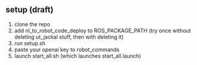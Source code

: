 ## setup (draft)
1. clone the repo
1. add nl_to_robot_code_deploy to ROS_PACKAGE_PATH (try once without deleting ut_jackal stuff, then with deleting it)
2. run setup.sh
3. paste your openai key to robot_commands
4. launch start_all.sh (which launches start_all.launch)